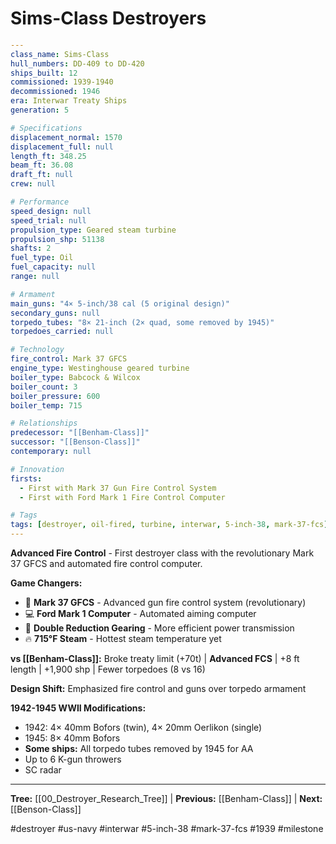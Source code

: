 # Sims-Class Destroyers

```yaml
---
class_name: Sims-Class
hull_numbers: DD-409 to DD-420
ships_built: 12
commissioned: 1939-1940
decommissioned: 1946
era: Interwar Treaty Ships
generation: 5

# Specifications
displacement_normal: 1570
displacement_full: null
length_ft: 348.25
beam_ft: 36.08
draft_ft: null
crew: null

# Performance
speed_design: null
speed_trial: null
propulsion_type: Geared steam turbine
propulsion_shp: 51138
shafts: 2
fuel_type: Oil
fuel_capacity: null
range: null

# Armament
main_guns: "4× 5-inch/38 cal (5 original design)"
secondary_guns: null
torpedo_tubes: "8× 21-inch (2× quad, some removed by 1945)"
torpedoes_carried: null

# Technology
fire_control: Mark 37 GFCS
engine_type: Westinghouse geared turbine
boiler_type: Babcock & Wilcox
boiler_count: 3
boiler_pressure: 600
boiler_temp: 715

# Relationships
predecessor: "[[Benham-Class]]"
successor: "[[Benson-Class]]"
contemporary: null

# Innovation
firsts:
  - First with Mark 37 Gun Fire Control System
  - First with Ford Mark 1 Fire Control Computer

# Tags
tags: [destroyer, oil-fired, turbine, interwar, 5-inch-38, mark-37-fcs]
---
```

**Advanced Fire Control** - First destroyer class with the revolutionary Mark 37 GFCS and automated fire control computer.

**Game Changers:**
- 🎯 **Mark 37 GFCS** - Advanced gun fire control system (revolutionary)
- 💻 **Ford Mark 1 Computer** - Automated aiming computer
- 🔧 **Double Reduction Gearing** - More efficient power transmission
- 🔥 **715°F Steam** - Hottest steam temperature yet

**vs [[Benham-Class]]:** Broke treaty limit (+70t) | **Advanced FCS** | +8 ft length | +1,900 shp | Fewer torpedoes (8 vs 16)

**Design Shift:** Emphasized fire control and guns over torpedo armament

**1942-1945 WWII Modifications:**
- 1942: 4× 40mm Bofors (twin), 4× 20mm Oerlikon (single)
- 1945: 8× 40mm Bofors
- **Some ships:** All torpedo tubes removed by 1945 for AA
- Up to 6 K-gun throwers
- SC radar

---
**Tree:** [[00_Destroyer_Research_Tree]] | **Previous:** [[Benham-Class]] | **Next:** [[Benson-Class]]

#destroyer #us-navy #interwar #5-inch-38 #mark-37-fcs #1939 #milestone
